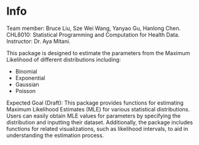# Info
Team member: Bruce Liu, Sze Wei Wang, Yanyao Gu, Hanlong Chen. <br>
CHL8010: Statistical Programming and Computation for Health Data. <br>
Instructor: Dr. Aya Mitani.<br>

This package is designed to estimate the parameters from the Maximum Likelihood of different distributions including: <br>
- Binomial <br>
- Exponential <br>
- Gaussian <br>
- Poisson <be>


Expected Goal (Draft):
This package provides functions for estimating Maximum Likelihood Estimates (MLE) for various statistical distributions. Users can easily obtain MLE values for parameters by specifying the distribution and inputting their dataset. Additionally, the package includes functions for related visualizations, such as likelihood intervals, to aid in understanding the estimation process.

